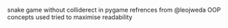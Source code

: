 snake game without colliderect in pygame
refrences from @leojweda
OOP concepts used
tried to maximise readability
